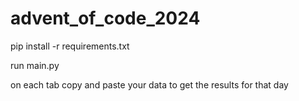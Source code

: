 # advent_of_code_2024
pip install -r requirements.txt

run main.py

on each tab copy and paste your data to get the results for that day
